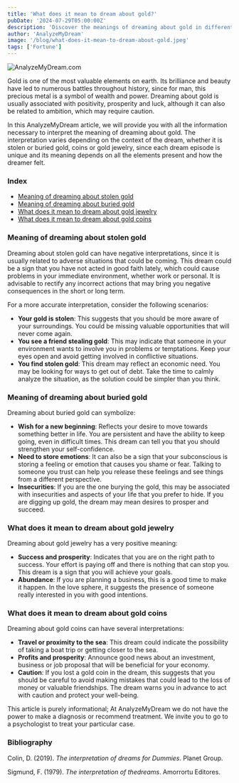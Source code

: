 ```yaml
---
title: 'What does it mean to dream about gold?'
pubDate: '2024-07-29T05:00:00Z'
description: 'Discover the meanings of dreaming about gold in different contexts, from stolen gold to jewelry and gold coins.'
author: 'AnalyzeMyDream'
image: '/blog/what-does-it-mean-to-dream-about-gold.jpeg'
tags: ['Fortune']
---
```


![AnalyzeMyDream.com](/blog/what-does-it-mean-to-dream-about-gold.jpeg)



Gold is one of the most valuable elements on earth. Its brilliance and beauty have led to numerous battles throughout history, since for man, this precious metal is a symbol of wealth and power. Dreaming about gold is usually associated with positivity, prosperity and luck, although it can also be related to ambition, which may require caution.

In this AnalyzeMyDream article, we will provide you with all the information necessary to interpret the meaning of dreaming about gold. The interpretation varies depending on the context of the dream, whether it is stolen or buried gold, coins or gold jewelry, since each dream episode is unique and its meaning depends on all the elements present and how the dreamer felt.


### Index

- [Meaning of dreaming about stolen gold](#meaning-of-dreaming-about-stolen-gold)
- [Meaning of dreaming about buried gold](#meaning-of-dreaming-about-buried-gold)
- [What does it mean to dream about gold jewelry](#what-does-it-mean-to-dream-about-gold-jewelry)
- [What does it mean to dream about gold coins](#what-does-it-mean-to-dream-about-gold-coins)

### Meaning of dreaming about stolen gold

Dreaming about stolen gold can have negative interpretations, since it is usually related to adverse situations that could be coming. This dream could be a sign that you have not acted in good faith lately, which could cause problems in your immediate environment, whether work or personal. It is advisable to rectify any incorrect actions that may bring you negative consequences in the short or long term.

For a more accurate interpretation, consider the following scenarios:

- **Your gold is stolen**: This suggests that you should be more aware of your surroundings. You could be missing valuable opportunities that will never come again.
- **You see a friend stealing gold**: This may indicate that someone in your environment wants to involve you in problems or temptations. Keep your eyes open and avoid getting involved in conflictive situations.
- **You find stolen gold**: This dream may reflect an economic need. You may be looking for ways to get out of debt. Take the time to calmly analyze the situation, as the solution could be simpler than you think.

### Meaning of dreaming about buried gold

Dreaming about buried gold can symbolize:

- **Wish for a new beginning**: Reflects your desire to move towards something better in life. You are persistent and have the ability to keep going, even in difficult times. This dream can tell you that you should strengthen your self-confidence.
- **Need to store emotions**: It can also be a sign that your subconscious is storing a feeling or emotion that causes you shame or fear. Talking to someone you trust can help you release these feelings and see things from a different perspective.
- **Insecurities**: If you are the one burying the gold, this may be associated with insecurities and aspects of your life that you prefer to hide. If you are digging up gold, the dream may mean desires to prosper and succeed.

### What does it mean to dream about gold jewelry

Dreaming about gold jewelry has a very positive meaning:

- **Success and prosperity**: Indicates that you are on the right path to success. Your effort is paying off and there is nothing that can stop you. This dream is a sign that you will achieve your goals.
- **Abundance**: If you are planning a business, this is a good time to make it happen. In the love sphere, it suggests the presence of someone really interested in you with good intentions. 

### What does it mean to dream about gold coins

Dreaming about gold coins can have several interpretations:

- **Travel or proximity to the sea**: This dream could indicate the possibility of taking a boat trip or getting closer to the sea.
- **Profits and prosperity**: Announce good news about an investment, business or job proposal that will be beneficial for your economy.
- **Caution**: If you lost a gold coin in the dream, this suggests that you should be careful to avoid making mistakes that could lead to the loss of money or valuable friendships. The dream warns you in advance to act with caution and protect your well-being.

This article is purely informational; At AnalyzeMyDream we do not have the power to make a diagnosis or recommend treatment. We invite you to go to a psychologist to treat your particular case.


### Bibliography

Colin, D. (2019). *The interpretation of dreams for Dummies*. Planet Group.

Sigmund, F. (1979). *The interpretation of thedreams*. Amorrortu Editores.